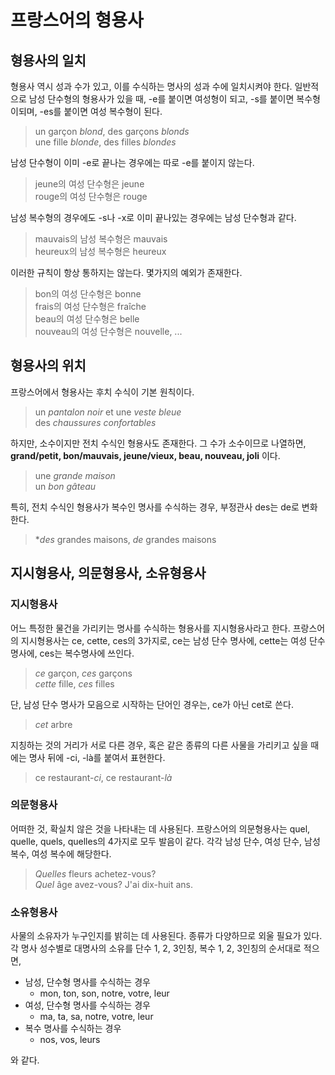 <!---
title: "프랑스어의 형용사"
category: French
language: Korean
--->

# 프랑스어의 형용사

## 형용사의 일치

형용사 역시 성과 수가 있고, 이를 수식하는 명사의 성과 수에 일치시켜야 한다.
일반적으로 남성 단수형의 형용사가 있을 때, -e를 붙이면 여성형이 되고,
-s를 붙이면 복수형이되며, -es를 붙이면 여성 복수형이 된다.

> un garçon *blond*, des garçons *blonds*  
> une fille *blonde*, des filles *blondes*

남성 단수형이 이미 -e로 끝나는 경우에는 따로 -e를 붙이지 않는다.

> jeune의 여성 단수형은 jeune  
> rouge의 여성 단수형은 rouge

남성 복수형의 경우에도 -s나 -x로 이미 끝나있는 경우에는 남성 단수형과 같다.

> mauvais의 남성 복수형은 mauvais  
> heureux의 남성 복수형은 heureux

이러한 규칙이 항상 통하지는 않는다. 몇가지의 예외가 존재한다.

> bon의 여성 단수형은 bonne  
> frais의 여성 단수형은 fraîche  
> beau의 여성 단수형은 belle  
> nouveau의 여성 단수형은 nouvelle, ...

## 형용사의 위치

프랑스어에서 형용사는 후치 수식이 기본 원칙이다.

> un *pantalon noir* et une *veste bleue*  
> des *chaussures confortables*

하지만, 소수이지만 전치 수식인 형용사도 존재한다.
그 수가 소수이므로 나열하면, **grand/petit, bon/mauvais, jeune/vieux, beau, nouveau, joli**
이다.

> une *grande maison*  
> un *bon gâteau*

특히, 전치 수식인 형용사가 복수인 명사를 수식하는 경우, 부정관사 des는 de로 변화한다.

> \**des* grandes maisons, *de* grandes maisons

## 지시형용사, 의문형용사, 소유형용사

### 지시형용사

어느 특정한 물건을 가리키는 명사를 수식하는 형용사를 지시형용사라고 한다.
프랑스어의 지시형용사는 ce, cette, ces의 3가지로,
ce는 남성 단수 명사에, cette는 여성 단수 명사에, ces는 복수명사에 쓰인다.

> *ce* garçon, *ces* garçons  
> *cette* fille, *ces* filles

단, 남성 단수 명사가 모음으로 시작하는 단어인 경우는, ce가 아닌 cet로 쓴다.

> *cet* arbre

지칭하는 것의 거리가 서로 다른 경우, 혹은 같은 종류의 다른 사물을 가리키고
싶을 때에는 명사 뒤에 -ci, -là를 붙여서 표현한다.

> ce restaurant-*ci*, ce restaurant-*là*

### 의문형용사

어떠한 것, 확실치 않은 것을 나타내는 데 사용된다.
프랑스어의 의문형용사는 quel, quelle, quels, quelles의 4가지로 모두 발음이 같다.
각각 남성 단수, 여성 단수, 남성 복수, 여성 복수에 해당한다.

> *Quelles* fleurs achetez-vous?  
> *Quel* âge avez-vous? J'ai dix-huit ans.

### 소유형용사

사물의 소유자가 누구인지를 밝히는 데 사용된다.
종류가 다양하므로 외울 필요가 있다.
각 명사 성수별로 대명사의 소유를 단수 1, 2, 3인칭, 복수 1, 2, 3인칭의 순서대로
적으면,

- 남성, 단수형 명사를 수식하는 경우
	* mon, ton, son, notre, votre, leur
- 여성, 단수형 명사를 수식하는 경우
	* ma, ta, sa, notre, votre, leur
- 복수 명사를 수식하는 경우
	* nos, vos, leurs

와 같다.

